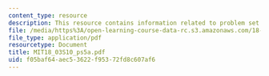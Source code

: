 ```yaml
---
content_type: resource
description: This resource contains information related to problem set 5.
file: /media/https%3A/open-learning-course-data-rc.s3.amazonaws.com/18-03-differential-equations-spring-2010/f05baf64aec53622f95372fd8c607af6_MIT18_03S10_ps5a.pdf
file_type: application/pdf
resourcetype: Document
title: MIT18_03S10_ps5a.pdf
uid: f05baf64-aec5-3622-f953-72fd8c607af6
---
```

